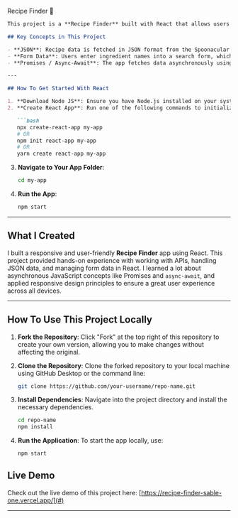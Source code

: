 Recipe Finder 🍲

```markdown
This project is a **Recipe Finder** built with React that allows users to search for recipes based on ingredients and filter results by various criteria. The application utilizes JSON data from the Spoonacular API to dynamically display recipe options, implementing form handling, async-await functions, and promise-based data fetching.

## Key Concepts in This Project

- **JSON**: Recipe data is fetched in JSON format from the Spoonacular API, then displayed on the app.
- **Form Data**: Users enter ingredient names into a search form, which triggers a query to fetch recipes matching the ingredients.
- **Promises / Async-Await**: The app fetches data asynchronously using `async-await`, ensuring a smooth user experience by allowing non-blocking API requests and responsive UI updates.

---

## How To Get Started With React

1. **Download Node JS**: Ensure you have Node.js installed on your system.
2. **Create React App**: Run one of the following commands to initialize your React app:

   ```bash
   npx create-react-app my-app
   # OR
   npm init react-app my-app
   # OR
   yarn create react-app my-app
   ```

3. **Navigate to Your App Folder**:

   ```bash
   cd my-app
   ```

4. **Run the App**:

   ```bash
   npm start
   ```

---

## What I Created

I built a responsive and user-friendly **Recipe Finder** app using React. This project provided hands-on experience with working with APIs, handling JSON data, and managing form data in React. I learned a lot about asynchronous JavaScript concepts like Promises and `async-await`, and applied responsive design principles to ensure a great user experience across all devices.

---

## How To Use This Project Locally

1. **Fork the Repository**: Click "Fork" at the top right of this repository to create your own version, allowing you to make changes without affecting the original.

2. **Clone the Repository**: Clone the forked repository to your local machine using GitHub Desktop or the command line:

   ```bash
   git clone https://github.com/your-username/repo-name.git
   ```

3. **Install Dependencies**: Navigate into the project directory and install the necessary dependencies.

   ```bash
   cd repo-name
   npm install
   ```

4. **Run the Application**: To start the app locally, use:

   ```bash
   npm start
   ```

## Live Demo

Check out the live demo of this project here: [https://recipe-finder-sable-one.vercel.app/](#)

--- 


